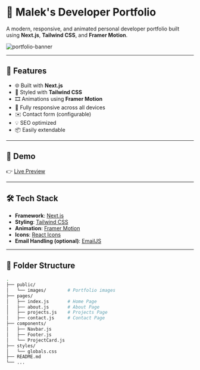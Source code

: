 # 🚀 Malek's Developer Portfolio

A modern, responsive, and animated personal developer portfolio built using **Next.js**, **Tailwind CSS**, and **Framer Motion**.

![portfolio-banner](https://your-image-link.com/banner.png)

---

## 📌 Features

- 🌐 Built with **Next.js**
- 🎨 Styled with **Tailwind CSS**
- 🎞️ Animations using **Framer Motion**
- 📱 Fully responsive across all devices
- ✉️ Contact form (configurable)
- 💡 SEO optimized
- 📦 Easily extendable

---

## 📸 Demo

👉 [Live Preview](https://malekverse-omega.vercel.app/)

---

## 🛠️ Tech Stack

- **Framework**: [Next.js](https://nextjs.org/)
- **Styling**: [Tailwind CSS](https://tailwindcss.com/)
- **Animation**: [Framer Motion](https://www.framer.com/motion/)
- **Icons**: [React Icons](https://react-icons.github.io/react-icons/)
- **Email Handling (optional)**: [EmailJS](https://www.emailjs.com/)

---

## 📁 Folder Structure

```bash
.
├── public/
│   └── images/        # Portfolio images
├── pages/
│   ├── index.js       # Home Page
│   ├── about.js       # About Page
│   ├── projects.js    # Projects Page
│   ├── contact.js     # Contact Page
├── components/
│   ├── Navbar.js
│   ├── Footer.js
│   └── ProjectCard.js
├── styles/
│   └── globals.css
├── README.md
└── ...
